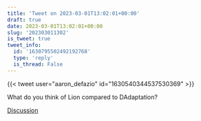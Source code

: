 ```yaml
---
title: 'Tweet on 2023-03-01T13:02:01+00:00'
draft: true
date: 2023-03-01T13:02:01+00:00
slug: '202303011302'
is_tweet: true
tweet_info:
  id: '1630795502492192768'
  type: 'reply'
  is_thread: False
---
```




{{< tweet user="aaron_defazio" id="1630540344537530369" >}}

What do you think of Lion compared to DAdaptation?

[Discussion](https://x.com/sytelus/status/1630795502492192768)
